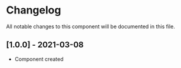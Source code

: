 # Changelog
All notable changes to this component will be documented in this file.

## [1.0.0] - 2021-03-08
- Component created

